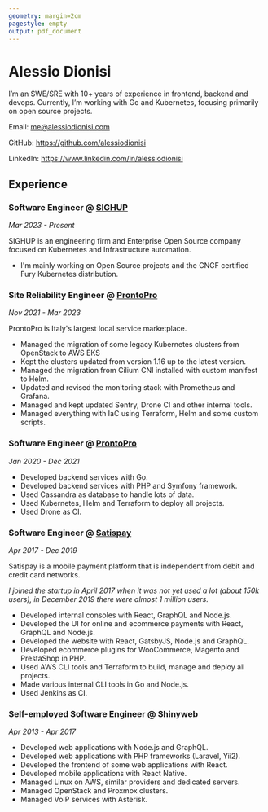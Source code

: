 ```yaml
---
geometry: margin=2cm
pagestyle: empty
output: pdf_document
---
```


# Alessio Dionisi

I’m an SWE/SRE with 10+ years of experience in frontend, backend and devops. Currently, I’m working with Go and Kubernetes, focusing primarily on open source projects.

Email: [me@alessiodionisi.com](mailto:me@alessiodionisi.com)

GitHub: https://github.com/alessiodionisi

LinkedIn: https://www.linkedin.com/in/alessiodionisi

## Experience

### Software Engineer @ [SIGHUP](https://sighup.io)

_Mar 2023 - Present_

SIGHUP is an engineering firm and Enterprise Open Source company focused on Kubernetes and Infrastructure automation.

- I'm mainly working on Open Source projects and the CNCF certified Fury Kubernetes distribution.

### Site Reliability Engineer @ [ProntoPro](https://www.prontopro.it)

_Nov 2021 - Mar 2023_

ProntoPro is Italy's largest local service marketplace.

- Managed the migration of some legacy Kubernetes clusters from OpenStack to AWS EKS
- Kept the clusters updated from version 1.16 up to the latest version.
- Managed the migration from Cilium CNI installed with custom manifest to Helm.
- Updated and revised the monitoring stack with Prometheus and Grafana.
- Managed and kept updated Sentry, Drone CI and other internal tools.
- Managed everything with IaC using Terraform, Helm and some custom scripts.

### Software Engineer @ [ProntoPro](https://www.prontopro.it)

_Jan 2020 - Dec 2021_

- Developed backend services with Go.
- Developed backend services with PHP and Symfony framework.
- Used Cassandra as database to handle lots of data.
- Used Kubernetes, Helm and Terraform to deploy all projects.
- Used Drone as CI.

### Software Engineer @ [Satispay](https://www.satispay.com)

_Apr 2017 - Dec 2019_

Satispay is a mobile payment platform that is independent from debit and credit card networks.

_I joined the startup in April 2017 when it was not yet used a lot (about 150k users), in December 2019 there were almost 1 million users._

- Developed internal consoles with React, GraphQL and Node.js.
- Developed the UI for online and ecommerce payments with React, GraphQL and Node.js.
- Developed the website with React, GatsbyJS, Node.js and GraphQL.
- Developed ecommerce plugins for WooCommerce, Magento and PrestaShop in PHP.
- Used AWS CLI tools and Terraform to build, manage and deploy all projects.
- Made various internal CLI tools in Go and Node.js.
- Used Jenkins as CI.

### Self-employed Software Engineer @ Shinyweb

_Apr 2013 - Apr 2017_

- Developed web applications with Node.js and GraphQL.
- Developed web applications with PHP frameworks (Laravel, Yii2).
- Developed the frontend of some web applications with React.
- Developed mobile applications with React Native.
- Managed Linux on AWS, similar providers and dedicated servers.
- Managed OpenStack and Proxmox clusters.
- Managed VoIP services with Asterisk.

